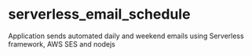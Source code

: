 # serverless_email_schedule

Application sends automated daily and weekend emails using Serverless framework, AWS SES and nodejs